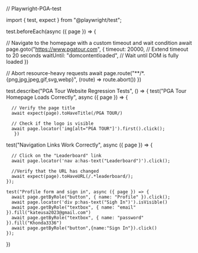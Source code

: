 // Playwright-PGA-test


import { test, expect } from "@playwright/test";

test.beforeEach(async ({ page }) => {

  // Navigate to the homepage with a custom timeout and wait condition
  await page.goto("https://www.pgatour.com", {
    timeout: 20000, // Extend timeout to 20 seconds
    waitUntil: "domcontentloaded", // Wait until DOM is fully loaded
  })

  // Abort resource-heavy requests
    await page.route("**/*.{png,jpg,jpeg,gif,svg,webp}", (route) =>
    route.abort())
})

test.describe("PGA Tour Website Regression Tests", () => {
  test("PGA Tour Homepage Loads Correctly", async ({ page }) => {
      
      // Verify the page title
      await expect(page).toHaveTitle(/PGA TOUR/)
      
      // Check if the logo is visible
      await page.locator('img[alt="PGA TOUR"]').first().click();
       })
  
  test("Navigation Links Work Correctly", async ({ page }) => {
      
      // Click on the "Leaderboard" link
      await page.locator('nav a:has-text("Leaderboard")').click();

      //Verify that the URL has changed
      await expect(page).toHaveURL(/.*leaderboard/);
    });

    test("Profile form and sign in", async ({ page }) => {
      await page.getByRole("button", { name: "Profile" }).click();
      await page.locator('div p:has-text("Sigh In")').isVisible()
      await page.getByRole("textbox", { name: "email" }).fill("kateusa2023@gmail.com")
      await page.getByRole("textbox", { name: "password" }).fill("Khonda3336")
      await page.getByRole("button",{name:"Sign In"}).click()
    });
})
